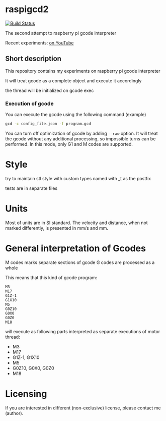 # raspigcd2

[![Build Status](https://travis-ci.org/pantadeusz/raspigcd2.svg?branch=master)](https://travis-ci.org/pantadeusz/raspigcd2)

The second attempt to raspberry pi gcode interpreter

Recent experiments: [on YouTube](https://www.youtube.com/watch?time_continue=1&v=AFNFixXfOOk)

## Short description

This repository contains my experiments on raspberry pi gcode interpreter

It will treat gcode as a complete object and execute it accordingly

the thread will be initialized on gcode exec

### Execution of gcode

You can execute the gcode using the following command (example)

```bash
gcd -c config_file.json -f program.gcd
```

You can turn off optimization of gcode by adding ```--raw``` option. It will treat the gcode
without any additional processing, so impossible turns can be performed. In this
mode, only G1 and M codes are supported.

# Style

try to maintain stl style with custom types named with _t as the postfix

tests are in separate files

# Units

Most of units are in SI standard. The velocity and distance, when not marked differently, is presented in mm/s and mm.

# General interpretation of Gcodes

M codes marks separate sections of gcode
G codes are processed as a whole

This means that this kind of gcode program:

```gcode
M3
M17
G1Z-1
G1X10
M5
G0Z10
G0X0
G0Z0
M18
```

will  execute as following parts interpreted as separate executions of motor thread:

 * M3
 * M17
 * G1Z-1, G1X10
 * M5
 * G0Z10, G0X0, G0Z0
 * M18

# Licensing

If you are interested in different (non-exclusive) license, please contact me (author).
